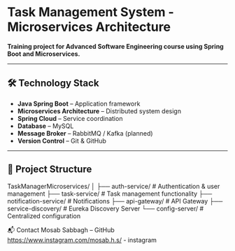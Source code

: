 # Task Management System - Microservices Architecture

**Training project for Advanced Software Engineering course using Spring Boot and Microservices.**

---

## 🛠 Technology Stack
- **Java Spring Boot** – Application framework  
- **Microservices Architecture** – Distributed system design  
- **Spring Cloud** – Service coordination  
- **Database** – MySQL  
- **Message Broker** – RabbitMQ / Kafka (planned)  
- **Version Control** – Git & GitHub  

---

## 📂 Project Structure
TaskManagerMicroservices/
│
├── auth-service/ # Authentication & user management
├── task-service/ # Task management functionality
├── notification-service/ # Notifications
├── api-gateway/ # API Gateway
├── service-discovery/ # Eureka Discovery Server
└── config-server/ # Centralized configuration

📬 Contact
  Mosab Sabbagh – GitHub
  https://www.instagram.com/mosab.h.s/  - instagram

